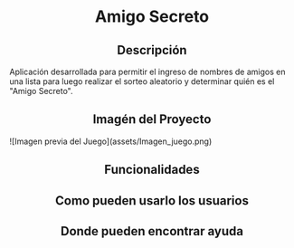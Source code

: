 <h1 align="center"> Amigo Secreto </h1>
<h2 align="center"> Descripción </h2>
Aplicación desarrollada para permitir el ingreso de nombres de amigos en una lista para luego realizar el sorteo aleatorio y determinar quién es el "Amigo Secreto".
<h2 align="center"> Imagén del Proyecto </h2>
![Imagen previa del Juego](assets/Imagen_juego.png)
<h2 align="center"> Funcionalidades </h2>
<h2 align="center"> Como pueden usarlo los usuarios </h2>
<h2 align="center"> Donde pueden encontrar ayuda </h2>

